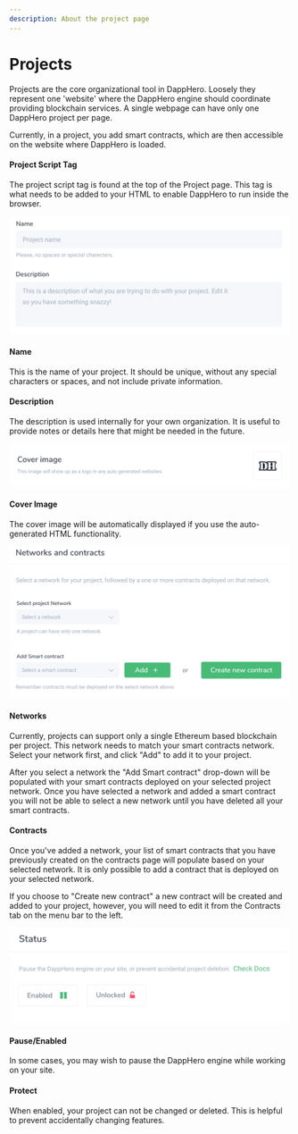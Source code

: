 ```yaml
---
description: About the project page
---
```


# Projects

Projects are the core organizational tool in DappHero. Loosely they represent one 'website' where the DappHero engine should coordinate providing blockchain services. A single webpage can have only one DappHero project per page. 

Currently, in a project, you add smart contracts, which are then accessible on the website where DappHero is loaded. 

#### Project Script Tag

The project script tag is found at the top of the Project page. This tag is what needs to be added to your HTML to enable DappHero to run inside the browser. 

![](../../.gitbook/assets/screen-shot-2020-07-01-at-5.34.19-pm.png)

#### Name

This is the name of your project. It should be unique, without any special characters or spaces, and not include private information.

#### Description

‌The description is used internally for your own organization. It is useful to provide notes or details here that might be needed in the future.

![](../../.gitbook/assets/screen-shot-2020-07-01-at-5.34.47-pm.png)

#### Cover Image

The cover image will be automatically displayed if you use the auto-generated HTML functionality. 

![](../../.gitbook/assets/screen-shot-2020-07-01-at-5.34.55-pm.png)

#### Networks

Currently, projects can support only a single Ethereum based blockchain per project. This network needs to match your smart contracts network. Select your network first, and click "Add" to add it to your project. 

After you select a network the "Add Smart contract" drop-down will be populated with your smart contracts deployed on your selected project network.  Once you have selected a network and added a smart contract you will not be able to select a new network until you have deleted all your smart contracts.  

#### Contracts

Once you've added a network, your list of smart contracts that you have previously created on the contracts page will populate based on your selected network. It is only possible to add a contract that is deployed on your selected network.

If you choose to "Create new contract" a new contract will be created and added to your project, however, you will need to edit it from the Contracts tab on the menu bar to the left. 

![](../../.gitbook/assets/screen-shot-2020-07-01-at-5.35.13-pm.png)

#### **Pause/Enabled**

In some cases, you may wish to pause the DappHero engine while working on your site. 

#### Protect‌

When enabled, your project can not be changed or deleted. This is helpful to prevent accidentally changing features. 

